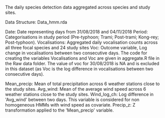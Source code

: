 The daily species detection data aggregated across species and study sites. 

Data Structure: 
Data_hmm.rda

Date: Date representing days from 31/08/2018 and 04/11/2018
Period: Categorisations in study period (Pre-typhoon; Trami; Post-trami; Kong-rey; Post-typhoon).
Vocalisations: Aggregated daily vocalisation counts across all three focal species and 24 study sites
Voc: Outcome variable, Log change in vocalisations between two consecutive days. 
The code for creating the variables Vocalisations and Voc are given in aggregate.R file in the Raw data folder. The value of voc for 30/08/2018 is NA and is excluded in this dataset (as Voc is the log difference in vocalisations between two consecutive days). 

Mean_precip: Mean of total precipitation across 6 weather stations close to the study sites. 
Avg_wind: Mean of the average wind speed across 6 weather stations close to the study sites.
Wind_log_ch: Log difference in 'Avg_wind' between two days. This variable is considered for non homogeneous HMMs with wind speed as covariate.
Precip_z: Z transformation applied to the 'Mean_precip' variable. 

